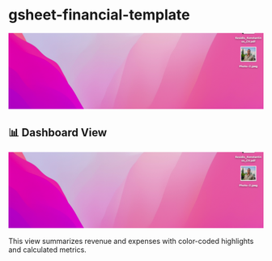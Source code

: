 # gsheet-financial-template

![Test Text](assets/test1.png)


## 📊 Dashboard View

<img src="assets/test1.png" alt="Dashboard" width="700"/>

This view summarizes revenue and expenses with color-coded highlights and calculated metrics.
